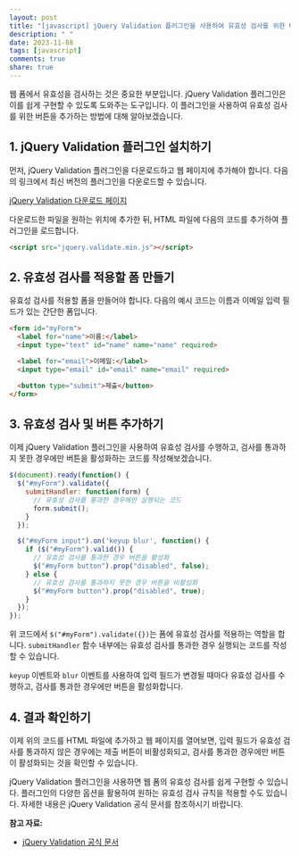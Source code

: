 ```yaml
---
layout: post
title: "[javascript] jQuery Validation 플러그인을 사용하여 유효성 검사를 위한 버튼 추가하기"
description: " "
date: 2023-11-08
tags: [javascript]
comments: true
share: true
---
```


웹 폼에서 유효성을 검사하는 것은 중요한 부분입니다. jQuery Validation 플러그인은 이를 쉽게 구현할 수 있도록 도와주는 도구입니다. 이 플러그인을 사용하여 유효성 검사를 위한 버튼을 추가하는 방법에 대해 알아보겠습니다.

## 1. jQuery Validation 플러그인 설치하기

먼저, jQuery Validation 플러그인을 다운로드하고 웹 페이지에 추가해야 합니다. 다음의 링크에서 최신 버전의 플러그인을 다운로드할 수 있습니다.

[jQuery Validation 다운로드 페이지](https://jqueryvalidation.org/)

다운로드한 파일을 원하는 위치에 추가한 뒤, HTML 파일에 다음의 코드를 추가하여 플러그인을 로드합니다.

```html
<script src="jquery.validate.min.js"></script>
```

## 2. 유효성 검사를 적용할 폼 만들기

유효성 검사를 적용할 폼을 만들어야 합니다. 다음의 예시 코드는 이름과 이메일 입력 필드가 있는 간단한 폼입니다.

```html
<form id="myForm">
  <label for="name">이름:</label>
  <input type="text" id="name" name="name" required>

  <label for="email">이메일:</label>
  <input type="email" id="email" name="email" required>

  <button type="submit">제출</button>
</form>
```

## 3. 유효성 검사 및 버튼 추가하기

이제 jQuery Validation 플러그인을 사용하여 유효성 검사를 수행하고, 검사를 통과하지 못한 경우에만 버튼을 활성화하는 코드를 작성해보겠습니다.

```javascript
$(document).ready(function() {
  $("#myForm").validate({
    submitHandler: function(form) {
      // 유효성 검사를 통과한 경우에만 실행되는 코드
      form.submit();
    }
  });

  $("#myForm input").on('keyup blur', function() {
    if ($("#myForm").valid()) {
      // 유효성 검사를 통과한 경우 버튼을 활성화
      $("#myForm button").prop("disabled", false);
    } else {
      // 유효성 검사를 통과하지 못한 경우 버튼을 비활성화
      $("#myForm button").prop("disabled", true);
    }
  });
});
```

위 코드에서 `$("#myForm").validate({})`는 폼에 유효성 검사를 적용하는 역할을 합니다. `submitHandler` 함수 내부에는 유효성 검사를 통과한 경우 실행되는 코드를 작성할 수 있습니다.

`keyup` 이벤트와 `blur` 이벤트를 사용하여 입력 필드가 변경될 때마다 유효성 검사를 수행하고, 검사를 통과한 경우에만 버튼을 활성화합니다.

## 4. 결과 확인하기

이제 위의 코드를 HTML 파일에 추가하고 웹 페이지를 열어보면, 입력 필드가 유효성 검사를 통과하지 않은 경우에는 제출 버튼이 비활성화되고, 검사를 통과한 경우에만 버튼이 활성화되는 것을 확인할 수 있습니다.

jQuery Validation 플러그인을 사용하면 웹 폼의 유효성 검사를 쉽게 구현할 수 있습니다. 플러그인의 다양한 옵션을 활용하여 원하는 유효성 검사 규칙을 적용할 수도 있습니다. 자세한 내용은 jQuery Validation 공식 문서를 참조하시기 바랍니다.

**참고 자료:**

- [jQuery Validation 공식 문서](https://jqueryvalidation.org/)